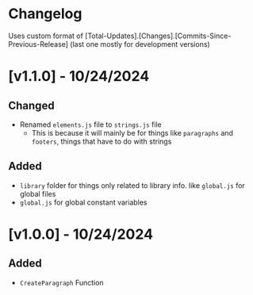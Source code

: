 # Changelog
Uses custom format of
[Total-Updates].[Changes].[Commits-Since-Previous-Release]
(last one mostly for development versions)

# [v1.1.0] - 10/24/2024
## Changed
- Renamed `elements.js` file to `strings.js` file
  - This is because it will mainly be for things like `paragraphs` and `footers`, things that have to do with strings
## Added
- `library` folder for things only related to library info. like `global.js` for global files
- `global.js` for global constant variables

# [v1.0.0] - 10/24/2024
## Added
- `CreateParagraph` Function